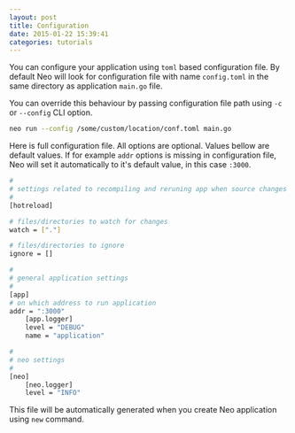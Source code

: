 ```yaml
---
layout: post
title: Configuration
date: 2015-01-22 15:39:41
categories: tutorials
---
```


You can configure your application using ``toml`` based configuration file. By default Neo will look for configuration file with name ``config.toml`` in the same directory as application ``main.go`` file.

You can override this behaviour by passing configuration file path using ``-c`` or ``--config`` CLI option.

```bash
neo run --config /some/custom/location/conf.toml main.go
```

Here is full configuration file. All options are optional.
Values bellow are default values. If for example ``addr`` options is missing in configuration file, Neo will set it automatically to it's default value, in this case ``:3000``.

```bash
#
# settings related to recompiling and reruning app when source changes
#
[hotreload]

# files/directories to watch for changes
watch = ["."]

# files/directories to ignore
ignore = []

#
# general application settings
#
[app]
# on which address to run application
addr = ":3000"
    [app.logger]
    level = "DEBUG"
    name = "application"

#
# neo settings
#
[neo]
    [neo.logger]
    level = "INFO"
```

This file will be automatically generated when you create Neo application using ``new`` command.